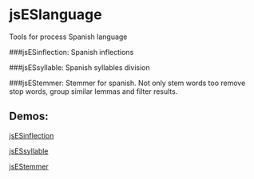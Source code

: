 # jsESlanguage
Tools for process Spanish language

###jsESinflection: 
  Spanish inflections

###jsESsyllable:
Spanish syllables division

###jsEStemmer:
Stemmer for spanish. Not only stem words too remove stop words, group similar lemmas and filter results.



## Demos:
[jsESinflection](https://cubiwan.github.io/jsESlanguage/jsESinflection/index.html)

[jsESsyllable](https://cubiwan.github.io/jsESlanguage/jsESsyllable/index.html)

[jsEStemmer](https://cubiwan.github.io/jsESlanguage/jsEStemmer/index.html)
